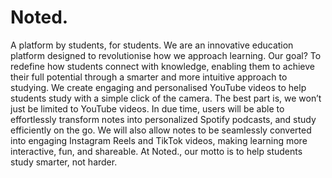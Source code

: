 # Noted. 
A platform by students, for students.  We are an innovative education platform designed to revolutionise how we approach learning. Our goal? To redefine how students connect with knowledge, enabling them to achieve their full potential through a smarter and more intuitive approach to studying. We create engaging and personalised YouTube videos to help students study with a simple click of the camera. The best part is, we won’t just be limited to YouTube videos. In due time, users will be able to effortlessly transform notes into personalized Spotify podcasts, and study efficiently on the go. We will also allow notes to be seamlessly converted into engaging Instagram Reels and TikTok videos, making learning more interactive, fun, and shareable. At Noted., our motto is to help students study smarter, not harder.
